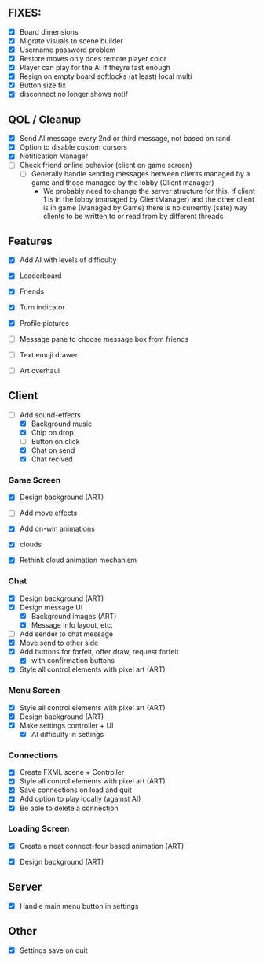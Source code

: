 ## FIXES:

- [x] Board dimensions
- [x] Migrate visuals to scene builder
- [x] Username password problem
- [x] Restore moves only does remote player color
- [x] Player can play for the AI if theyre fast enough
- [x] Resign on empty board softlocks (at least) local multi
- [x] Button size fix
- [x] disconnect no longer shows notif

## QOL / Cleanup
- [x] Send AI message every 2nd or third message, not based on rand
- [x] Option to disable custom cursors
- [x] Notification Manager
- [ ] Check friend online behavior (client on game screen)
    - [ ] Generally handle sending messages between clients managed by a game and those managed by the lobby (Client manager)
        - We probably need to change the server structure for this. If client 1 is in the lobby (managed by ClientManager) and the other client is in game (Managed by Game) there is no currently (safe) way clients to be written to or read from by different threads

## Features
- [x] Add AI with levels of difficulty
- [x] Leaderboard
- [x] Friends
- [x] Turn indicator
- [x] Profile pictures

- [ ] Message pane to choose message box from friends
- [ ] Text emoji drawer
- [ ] Art overhaul

## Client

- [ ] Add sound-effects 
    - [x] Background music
    - [x] Chip on drop
    - [ ] Button on click
    - [x] Chat on send
    - [x] Chat recived

### Game Screen
- [x] Design background (ART) 
- [ ] Add move effects
- [x] Add on-win animations
- [x] clouds
- [x] Rethink cloud animation mechanism


### Chat
- [x] Design background (ART) 
- [x] Design message UI 
    - [x] Background images (ART)
    - [x] Message info layout, etc.
- [ ] Add sender to chat message
- [x] Move send to other side
- [x] Add buttons for forfeit, offer draw, request forfeit
    - [x] with confirmation buttons
- [x] Style all control elements with pixel art (ART)

### Menu Screen
- [x] Style all control elements with pixel art (ART)
- [x] Design background (ART) 
- [x] Make settings controller + UI
    - [x] AI difficulty in settings

### Connections
- [x] Create FXML scene + Controller
- [x] Style all control elements with pixel art  (ART)
- [x] Save connections on load and quit
- [x] Add option to play locally (against AI)
- [x] Be able to delete a connection

### Loading Screen
- [x] Create a neat connect-four based animation (ART)
- [x] Design background (ART) 


## Server
- [x] Handle main menu button in settings

## Other
- [x] Settings save on quit
